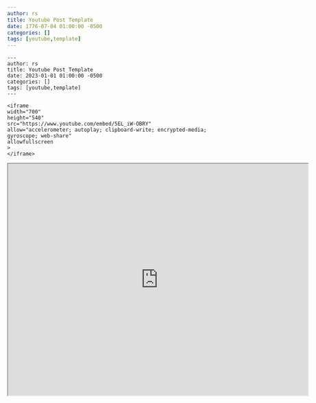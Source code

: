 ```yaml
---
author: rs
title: Youtube Post Template
date: 1776-07-04 01:00:00 -0500 
categories: []
tags: [youtube,template] 
---
```



```code
---
author: rs
title: Youtube Post Template
date: 2023-01-01 01:00:00 -0500 
categories: []
tags: [youtube,template] 
---

<iframe 
width="700" 
height="540" 
src="https://www.youtube.com/embed/5EL_iW-OBRY" 
allow="accelerometer; autoplay; clipboard-write; encrypted-media; gyroscope; web-share" 
allowfullscreen
>
</iframe>
```


<iframe 
width="700" 
height="540" 
src="https://www.youtube.com/embed/5EL_iW-OBRY" 
allow="accelerometer; autoplay; clipboard-write; encrypted-media; gyroscope; web-share" 
allowfullscreen
>
</iframe>
